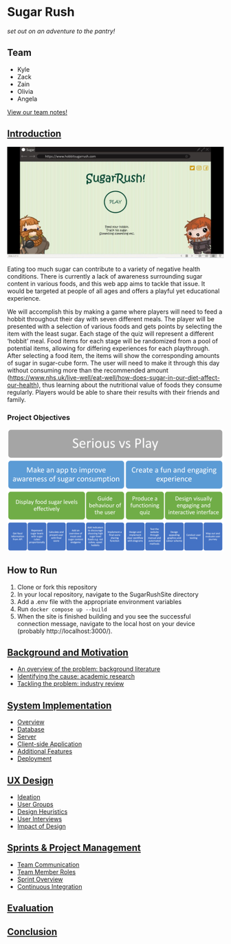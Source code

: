 # Sugar Rush

*set out on an adventure to the pantry!*

## Team

* Kyle
* Zack
* Zain
* Olivia
* Angela

 [View our team notes!](https://1drv.ms/u/s!ArK70JvM660kiJU316Riv8bJ639P4A)

## [Introduction](Introduction)

![image](./SugarRushSite/src/assets/homepage-prototype.JPG)

Eating too much sugar can contribute to a variety of negative health conditions. There is currently a lack of awareness surrounding sugar content in various foods, and this web app aims to tackle that issue. It would be targeted at people of all ages and offers a playful yet educational experience. 

We will accomplish this by making a game where players will need to feed a hobbit throughout their day with seven different meals. The player will be presented with a selection of various foods and gets points by selecting the item with the least sugar. Each stage of the quiz will represent a different ‘hobbit’ meal. Food items for each stage will be randomized from a pool of potential items, allowing for differing experiences for each playthrough. After selecting a food item, the items will show the corresponding amounts of sugar in sugar-cube form. The user will need to make it through this day without consuming more than the recommended amount (https://www.nhs.uk/live-well/eat-well/how-does-sugar-in-our-diet-affect-our-health), thus learning about the nutritional value of foods they consume regularly. Players would be able to share their results with their friends and family. 

### Project Objectives
![image of objectives][objectives]

## How to Run
  1. Clone or fork this repository
  2. In your local repository, navigate to the SugarRushSite directory
  3. Add a .env file with the appropriate environment variables
  4. Run `docker compose up --build`
  5. When the site is finished building and you see the successful connection message, navigate to the local host on your device (probably http://localhost:3000/).

## [Background and Motivation](BackgroundAndMotivation)
  - [An overview of the problem: background literature](/BackgroundAndMotivation#an-overview-of-the-problem-background-literature)
  - [Identifying the cause: academic research](/BackgroundAndMotivation#identifying-the-cause-academic-research)
  - [Tackling the problem: industry review](/BackgroundAndMotivation#tackling-the-problem-industry-review)

## [System Implementation](SystemImplementation)
  - [Overview](/SystemImplementation#overview)
  - [Database](/SystemImplementation#database)
  - [Server](/SystemImplementation#server)
  - [Client-side Application](/SystemImplementation#client-side-application)
  - [Additional Features](/SystemImplementation#additional-features)
  - [Deployment](/SystemImplementation#deployment)

## [UX Design](UXDesign)
  - [Ideation](/UXDesign#ideation)
  - [User Groups](/UXDesign#user-groups)
  - [Design Heuristics](/UXDesign#design-heuristics)
  - [User Interviews](/UXDesign#user-interviews)
  - [Impact of Design](/UXDesign#impact-of-design)

## [Sprints & Project Management](SprintsAndProjectManagement)
  - [Team Communication](/SprintsAndProjectManagement#team-communication)
  - [Team Member Roles](/SprintsAndProjectManagement#team-member-roles)
  - [Sprint Overview](/SprintsAndProjectManagement#sprint-overview)
  - [Continuous Integration](/SprintsAndProjectManagement#continuous-integration)

## [Evaluation](Evaluation)

## [Conclusion](Conclusion)

[objectives]: https://github.com/kesteckb/COMSM-SEGP/blob/589a88fab268159178cd2475934a3c967123bc37/image.png
